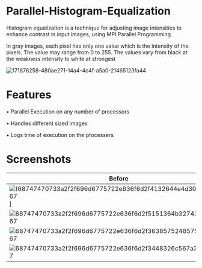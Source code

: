 # Parallel-Histogram-Equalization

Histogram equalization is a technique for adjusting image intensities to enhance contrast in input images, using MPI Parallel Programming

In gray images, each pixel has only one value which is the intensity of the pixels. The value may range from 0 to 255. The values vary from black at the weakness intensity to white at strongest

![171876258-480ae271-14a4-4c4f-a5a0-21465123fa44](https://github.com/omarkhaled646/Parallel-Histogram-Equalization/assets/63152184/570a71ca-eaf7-42e0-8510-11bce59e2a1c)

# Features
• Parallel Execution on any number of processors

• Handles different sized images

• Logs time of execution on the processers

# Screenshots

| Before | After |
| ------------ | ------------- |
| ![(68747470733a2f2f696d6775722e636f6d2f4132644e4d30762e6a7067](https://github.com/omarkhaled646/Parallel-Histogram-Equalization/assets/63152184/85837880-bd88-4fb1-835e-55b97539cb45)] | 
![68747470733a2f2f696d6775722e636f6d2f5151364b3274362e6a7067](https://github.com/omarkhaled646/Parallel-Histogram-Equalization/assets/63152184/16a32c7a-b0ce-49ab-844f-e57763ab25b4) |
| ![68747470733a2f2f696d6775722e636f6d2f363857524857532e6a7067](https://github.com/omarkhaled646/Parallel-Histogram-Equalization/assets/63152184/80a53728-ad25-4f4c-8eb0-c16c15027305) 
| ![68747470733a2f2f696d6775722e636f6d2f3448326c567a362e6a7067](https://github.com/omarkhaled646/Parallel-Histogram-Equalization/assets/63152184/4cef613d-ea29-4b5e-aa23-010770d11a34) |




